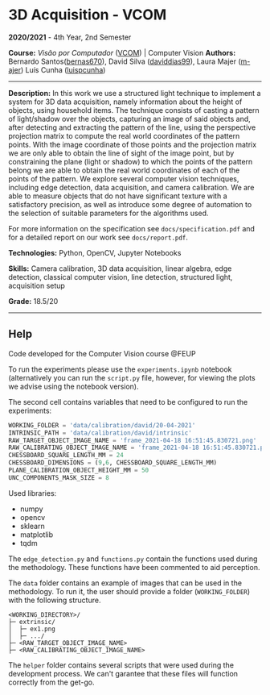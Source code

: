# 3D Acquisition - VCOM

**2020/2021** - 4th Year, 2nd Semester

**Course:** *Visão por Computador* ([VCOM](https://sigarra.up.pt/feup/en/ucurr_geral.ficha_uc_view?pv_ocorrencia_id=384980)) | Computer Vision
**Authors:** Bernardo Santos([bernas670](https://github.com/bernas670)), David Silva ([daviddias99](https://github.com/daviddias99)), Laura Majer ([m-ajer](https://github.com/m-ajer)) Luís Cunha ([luispcunha](https://github.com/luispcunha))

---

**Description:** In this work we use a structured light technique to implement a system for 3D data acquisition, namely information about the height of objects, using household items. The technique consists of casting a pattern of light/shadow over the objects, capturing an image of said objects and, after detecting and extracting the pattern of the line, using the perspective projection matrix to compute the real world coordinates of the pattern points. With the image coordinate of those points and the projection matrix we are only able to obtain the line of sight of the image point, but by constraining the plane (light or shadow) to which the points of the pattern belong we are able to obtain the real world coordinates of each of the points of the pattern. We explore several computer vision techniques, including edge detection, data acquisition, and camera calibration. We are able to measure objects that do not have significant texture with a satisfactory precision, as well as introduce some degree of automation to the selection of suitable parameters for the algorithms used.

For more information on the specification see `docs/specification.pdf` and for a detailed report on our work see `docs/report.pdf`.

**Technologies:** Python, OpenCV, Jupyter Notebooks

**Skills:** Camera calibration, 3D data acquisition, linear algebra, edge detection, classical computer vision, line detection, structured light, acquisition setup

**Grade:** 18.5/20

---

## Help

Code developed for the Computer Vision course @FEUP

To run the experiments please use the `experiments.ipynb` notebook (alternatively you can run the `script.py` file, however, for viewing the plots we advise using the notebook version).

The second cell contains variables that need to be configured to run the experiments:

```python
WORKING_FOLDER = 'data/calibration/david/20-04-2021'
INTRINSIC_PATH = 'data/calibration/david/intrinsic'
RAW_TARGET_OBJECT_IMAGE_NAME = 'frame_2021-04-18 16:51:45.830721.png'
RAW_CALIBRATING_OBJECT_IMAGE_NAME = 'frame_2021-04-18 16:51:45.830721.png'
CHESSBOARD_SQUARE_LENGTH_MM = 24
CHESSBOARD_DIMENSIONS = (9,6, CHESSBOARD_SQUARE_LENGTH_MM)
PLANE_CALIBRATION_OBJECT_HEIGHT_MM = 50
UNC_COMPONENTS_MASK_SIZE = 8
```

Used libraries:

* numpy
* opencv
* sklearn
* matplotlib
* tqdm

The `edge_detection.py` and `functions.py` contain the functions used during the methodology. These functions have been commented to aid perception.

The `data` folder contains an example of images that can be used in the methodology. To run it, the user should provide a folder (`WORKING_FOLDER`) with the following structure.

```
<WORKING_DIRECTORY>/
├─ extrinsic/
│  ├─ ex1.png
│  ├─ .../
├─ <RAW_TARGET_OBJECT_IMAGE_NAME>
├─ <RAW_CALIBRATING_OBJECT_IMAGE_NAME>
```

The `helper` folder contains several scripts that were used during the development process. We can't garantee that these files will function correctly from the get-go.